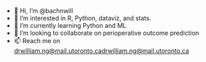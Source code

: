 - 👋 Hi, I’m @bachnwill
- 👀 I’m interested in R, Python, dataviz, and stats.
- 🌱 I’m currently learning Python and ML
- 💞️ I’m looking to collaborate on perioperative outcome prediction
- 📫 Reach me on drwilliam.ng@mail.utoronto.ca<drwilliam.ng@mail.utoronto.ca>

<!---
bachnwill/bachnwill is a ✨ special ✨ repository because its `README.md` (this file) appears on your GitHub profile.
You can click the Preview link to take a look at your changes.
--->
